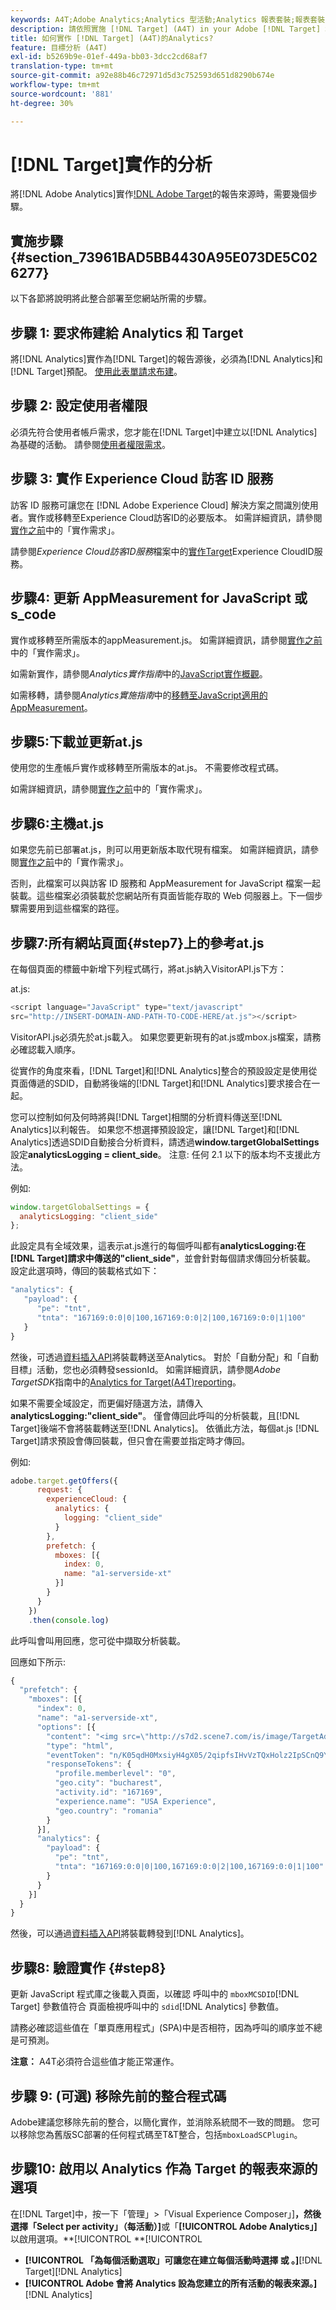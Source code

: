```yaml
---
keywords: A4T;Adobe Analytics;Analytics 型活動;Analytics 報表套裝;報表套裝;Analytics Target 整合;設定報表套裝
description: 請依照實施 [!DNL Target] (A4T) in your Adobe [!DNL Target] 和Adobe Analytics解決方案的Analytics所需的步驟進行。
title: 如何實作 [!DNL Target] (A4T)的Analytics?
feature: 目標分析 (A4T)
exl-id: b5269b9e-01ef-449a-bb03-3dcc2cd68af7
translation-type: tm+mt
source-git-commit: a92e88b46c72971d5d3c752593d651d8290b674e
workflow-type: tm+mt
source-wordcount: '881'
ht-degree: 30%

---
```


# [!DNL Target]實作的分析

將[!DNL Adobe Analytics]實作[!DNL Adobe Target](A4T)的報告來源時，需要幾個步驟。

## 實施步驟{#section_73961BAD5BB4430A95E073DE5C026277}

以下各節將說明將此整合部署至您網站所需的步驟。

## 步驟 1: 要求佈建給 Analytics 和 Target

將[!DNL Analytics]實作為[!DNL Target]的報告源後，必須為[!DNL Analytics]和[!DNL Target]預配。 [使用此表單請求布建](http://www.adobe.com/go/audiences)。

## 步驟 2: 設定使用者權限

必須先符合使用者帳戶需求，您才能在[!DNL Target]中建立以[!DNL Analytics]為基礎的活動。 請參閱[使用者權限需求](/help/c-integrating-target-with-mac/a4t/account-reqs.md)。

## 步驟 3: 實作 Experience Cloud 訪客 ID 服務

訪客 ID 服務可讓您在 [!DNL Adobe Experience Cloud] 解決方案之間識別使用者。實作或移轉至Experience Cloud訪客ID的必要版本。 如需詳細資訊，請參閱[實作之前](/help/c-integrating-target-with-mac/a4t/before-implement.md)中的「實作需求」。

請參閱&#x200B;*Experience Cloud訪客ID服務*&#x200B;檔案中的[實作Target](https://experienceleague.adobe.com/docs/id-service/using/implementation/setup-target.html)Experience CloudID服務。

## 步驟4: 更新 AppMeasurement for JavaScript 或 s_code

實作或移轉至所需版本的appMeasurement.js。 如需詳細資訊，請參閱[實作之前](/help/c-integrating-target-with-mac/a4t/before-implement.md)中的「實作需求」。

如需新實作，請參閱&#x200B;*Analytics實作指南*&#x200B;中的[JavaScript實作概觀](https://experienceleague.adobe.com/docs/analytics/implementation/js/overview.html)。

如需移轉，請參閱&#x200B;*Analytics實施指南*&#x200B;中的[移轉至JavaScript適用的AppMeasurement](https://experienceleague.adobe.com/docs/analytics/implementation/js/migrate-from-hcode.html)。

## 步驟5:下載並更新at.js

使用您的生產帳戶實作或移轉至所需版本的at.js。 不需要修改程式碼。

如需詳細資訊，請參閱[實作之前](/help/c-integrating-target-with-mac/a4t/before-implement.md)中的「實作需求」。

## 步驟6:主機at.js

如果您先前已部署at.js，則可以用更新版本取代現有檔案。 如需詳細資訊，請參閱[實作之前](/help/c-integrating-target-with-mac/a4t/before-implement.md)中的「實作需求」。

否則，此檔案可以與訪客 ID 服務和 AppMeasurement for JavaScript 檔案一起裝載。這些檔案必須裝載於您網站所有頁面皆能存取的 Web 伺服器上。下一個步驟需要用到這些檔案的路徑。

## 步驟7:所有網站頁面{#step7}上的參考at.js

在每個頁面的標籤中新增下列程式碼行，將at.js納入VisitorAPI.js下方：

at.js:

```javascript
<script language="JavaScript" type="text/javascript"
src="http://INSERT-DOMAIN-AND-PATH-TO-CODE-HERE/at.js"></script>
```

VisitorAPI.js必須先於at.js載入。 如果您要更新現有的at.js或mbox.js檔案，請務必確認載入順序。

從實作的角度來看，[!DNL Target]和[!DNL Analytics]整合的預設設定是使用從頁面傳遞的SDID，自動將後端的[!DNL Target]和[!DNL Analytics]要求接合在一起。

您可以控制如何及何時將與[!DNL Target]相關的分析資料傳送至[!DNL Analytics]以利報告。 如果您不想選擇預設設定，讓[!DNL Target]和[!DNL Analytics]透過SDID自動接合分析資料，請透過&#x200B;**window.targetGlobalSettings**&#x200B;設定&#x200B;**analyticsLogging = client_side**。 注意: 任何 2.1 以下的版本均不支援此方法。

例如:

```javascript
window.targetGlobalSettings = {
  analyticsLogging: "client_side"
};
```

此設定具有全域效果，這表示at.js進行的每個呼叫都有&#x200B;**analyticsLogging:在[!DNL Target]請求中傳送的&quot;client_side&quot;**，並會針對每個請求傳回分析裝載。 設定此選項時，傳回的裝載格式如下：

```javascript
"analytics": {
   "payload": {
      "pe": "tnt",
      "tnta": "167169:0:0|0|100,167169:0:0|2|100,167169:0:0|1|100"
   }
}
```

然後，可透過[資料插入API](https://helpx.adobe.com/analytics/kb/data-insertion-api-post-method-adobe-analytics.html)將裝載轉送至Analytics。 對於「自動分配」和「自動目標」活動，您也必須轉發sessionId。 如需詳細資訊，請參閱&#x200B;*Adobe TargetSDK*&#x200B;指南中的[Analytics for Target(A4T)reporting](https://adobetarget-sdks.gitbook.io/docs/integration-with-experience-cloud/analytics-for-target-a4t-reporting)。

如果不需要全域設定，而更偏好隨選方法，請傳入&#x200B;**analyticsLogging:&quot;client_side&quot;**。 [](/help/c-implementing-target/c-implementing-target-for-client-side-web/adobe-target-getoffers-atjs-2.md)僅會傳回此呼叫的分析裝載，且[!DNL Target]後端不會將裝載轉送至[!DNL Analytics]。 依循此方法，每個at.js [!DNL Target]請求預設會傳回裝載，但只會在需要並指定時才傳回。

例如:

```javascript
adobe.target.getOffers({
      request: {
        experienceCloud: {
          analytics: {
            logging: "client_side"
          }
        },
        prefetch: {
          mboxes: [{
            index: 0,
            name: "a1-serverside-xt"
          }]
        }
      }
    })
    .then(console.log)
```

此呼叫會叫用回應，您可從中擷取分析裝載。

回應如下所示:

```javascript
{
  "prefetch": {
    "mboxes": [{
      "index": 0,
      "name": "a1-serverside-xt",
      "options": [{
        "content": "<img src=\"http://s7d2.scene7.com/is/image/TargetAdobeTargetMobile/L4242-xt-usa?tm=1490025518668&fit=constrain&hei=491&wid=980&fmt=png-alpha\"/>",
        "type": "html",
        "eventToken": "n/K05qdH0MxsiyH4gX05/2qipfsIHvVzTQxHolz2IpSCnQ9Y9OaLL2gsdrWQTvE54PwSz67rmXWmSnkXpSSS2Q==",
        "responseTokens": {
          "profile.memberlevel": "0",
          "geo.city": "bucharest",
          "activity.id": "167169",
          "experience.name": "USA Experience",
          "geo.country": "romania"
        }
      }],
      "analytics": {
        "payload": {
          "pe": "tnt",
          "tnta": "167169:0:0|0|100,167169:0:0|2|100,167169:0:0|1|100"
        }
      }
    }]
  }
}
```

然後，可以通過[資料插入API](https://helpx.adobe.com/analytics/kb/data-insertion-api-post-method-adobe-analytics.html)將裝載轉發到[!DNL Analytics]。

## 步驟8: 驗證實作 {#step8}

更新 JavaScript 程式庫之後載入頁面，以確認 呼叫中的 `mboxMCSDID`[!DNL Target] 參數值符合 頁面檢視呼叫中的 `sdid`[!DNL Analytics] 參數值。

請務必確認這些值在「單頁應用程式」(SPA)中是否相符，因為呼叫的順序並不總是可預測。

**注意：**  A4T必須符合這些值才能正常運作。

## 步驟 9: (可選) 移除先前的整合程式碼

Adobe建議您移除先前的整合，以簡化實作，並消除系統間不一致的問題。 您可以移除您為舊版SC部署的任何程式碼至T&amp;T整合，包括`mboxLoadSCPlugin`。

## 步驟10: 啟用以 Analytics 作為 Target 的報表來源的選項

在[!DNL Target]中，按一下「管理」>「Visual Experience Composer」]**，然後選擇「Select per activity」（每活動）]**&#x200B;或「**[!UICONTROL Adobe Analytics」]**&#x200B;以啟用選項。**[!UICONTROL **[!UICONTROL 

* **[!UICONTROL 「為每個活動選取」可讓您在建立每個活動時選擇 或 。]**[!DNL Target][!DNL Analytics]
* **[!UICONTROL Adobe 會將 Analytics 設為您建立的所有活動的報表來源。]**[!DNL Analytics]
